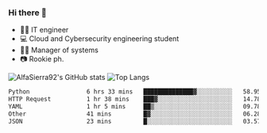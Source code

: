 ### Hi there 👋
- 👨‍💻 IT engineer
- 💻 Cloud and Cybersecurity engineering student
- 👨‍💼 Manager of systems
- 📷 Rookie ph.


![AlfaSierra92's GitHub stats](https://github-readme-stats.vercel.app/api?username=AlfaSierra92&theme=nord)
![Top Langs](https://github-readme-stats.vercel.app/api/top-langs/?username=AlfaSierra92&theme=nord&layout=compact)

<!--START_SECTION:waka-->

```txt
Python                6 hrs 33 mins   ██████████████▓░░░░░░░░░░   58.95 %
HTTP Request          1 hr 38 mins    ███▓░░░░░░░░░░░░░░░░░░░░░   14.78 %
YAML                  1 hr 5 mins     ██▒░░░░░░░░░░░░░░░░░░░░░░   09.78 %
Other                 41 mins         █▓░░░░░░░░░░░░░░░░░░░░░░░   06.28 %
JSON                  23 mins         █░░░░░░░░░░░░░░░░░░░░░░░░   03.57 %
```

<!--END_SECTION:waka-->

<!--
**AlfaSierra92/AlfaSierra92** is a ✨ _special_ ✨ repository because its `README.md` (this file) appears on your GitHub profile.

Here are some ideas to get you started:

- 🔭 I’m currently working on ...
- 🌱 I’m currently learning ...
- 👯 I’m looking to collaborate on ...
- 🤔 I’m looking for help with ...
- 💬 Ask me about ...
- 📫 How to reach me: ...
- 😄 Pronouns: ...
- ⚡ Fun fact: ...
-->
